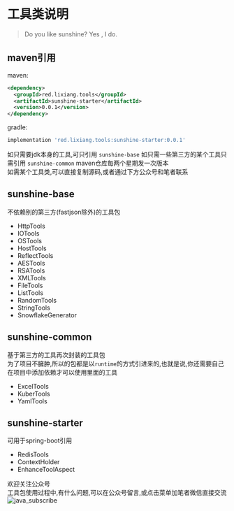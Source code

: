 # 工具类说明

> Do you like sunshine?  Yes , I do.

## maven引用
maven:  
```xml
<dependency>
  <groupId>red.lixiang.tools</groupId>
  <artifactId>sunshine-starter</artifactId>
  <version>0.0.1</version>
</dependency>
```

gradle:
```groovy
implementation 'red.lixiang.tools:sunshine-starter:0.0.1'
```
如只需要jdk本身的工具,可只引用 `sunshine-base`
如只需一些第三方的某个工具只需引用 `sunshine-common`
maven仓库每两个星期发一次版本  
如需某个工具类,可以直接复制源码,或者通过下方公众号和笔者联系
## sunshine-base
不依赖别的第三方(fastjson除外)的工具包
- HttpTools
- IOTools
- OSTools
- HostTools
- ReflectTools
- AESTools
- RSATools
- XMLTools
- FileTools
- ListTools
- RandomTools
- StringTools
- SnowflakeGenerator
## sunshine-common
基于第三方的工具再次封装的工具包  
为了项目不臃肿,所以的包都是以`runtime`的方式引进来的,也就是说,你还需要自己在项目中添加依赖才可以使用里面的工具  
- ExcelTools
- KuberTools
- YamlTools
## sunshine-starter
可用于spring-boot引用 
- RedisTools
- ContextHolder  
- EnhanceToolAspect

欢迎关注公众号  
工具包使用过程中,有什么问题,可以在公众号留言,或点击菜单加笔者微信直接交流    
![java_subscribe](https://gitee.com/smeilknife/image1/raw/master/image/java_subscribe.jpg)